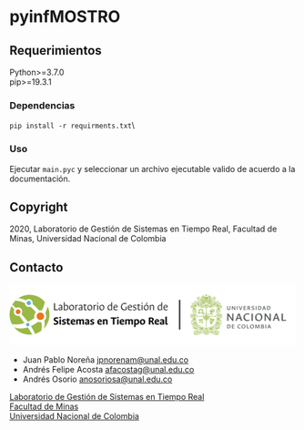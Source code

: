 # pyinfMOSTRO

## Requerimientos

Python>=3.7.0\
pip>=19.3.1

### Dependencias
`pip install -r requirments.txt`\

### Uso
Ejecutar `main.pyc` y seleccionar un archivo ejecutable valido de acuerdo a la documentación.

## Copyright

2020, Laboratorio de Gestión de Sistemas en Tiempo Real, Facultad de Minas, Universidad Nacional de Colombia

## Contacto

[![LGSTR Logo](../docs/LGSTR_logo.png)](https://sites.google.com/unal.edu.co/lab-gstr/)

- Juan Pablo Noreña <jpnorenam@unal.edu.co>
- Andrés Felipe Acosta <afacostag@unal.edu.co>
- Andrés Osorio <anosoriosa@unal.edu.co>

[Laboratorio de Gestión de Sistemas en Tiempo Real](https://sites.google.com/unal.edu.co/lab-gstr/) \
[Facultad de Minas](https://minas.medellin.unal.edu.co/) \
[Universidad Nacional de Colombia](https://unal.edu.co/)
